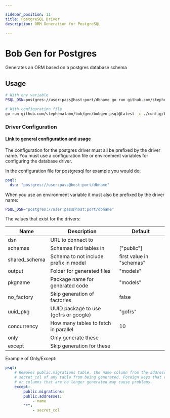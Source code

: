 ```yaml
---

sidebar_position: 11
title: PostgreSQL Driver
description: ORM Generation for PostgreSQL

---
```


# Bob Gen for Postgres

Generates an ORM based on a postgres database schema

## Usage

```sh
# With env variable
PSQL_DSN=postgres://user:pass@host:port/dbname go run github.com/stephenafamo/bob/gen/bobgen-psql@latest

# With configuration file
go run github.com/stephenafamo/bob/gen/bobgen-psql@latest -c ./config/bobgen.yaml
```

### Driver Configuration

#### [Link to general configuration and usage](./configuration)

The configuration for the postgres driver must all be prefixed by the driver name. You must use a configuration file or environment variables for configuring the database driver.

In the configuration file for postgresql for example you would do:

```yaml
psql:
  dsn: "postgres://user:pass@host:port/dbname"
```

When you use an environment variable it must also be prefixed by the driver name:

```sh
PSQL_DSN="postgres://user:pass@host:port/dbname"
```

The values that exist for the drivers:

| Name          | Description                           | Default                  |
|---------------|---------------------------------------|--------------------------|
| dsn           | URL to connect to                     |                          |
| schemas       | Schemas find tables in                | ["public"]               |
| shared_schema | Schema to not include prefix in model | first value in "schemas" |
| output        | Folder for generated files            | "models"                 |
| pkgname       | Package name for generated code       | "models"                 |
| no_factory    | Skip generation of factories          | false                    |
| uuid_pkg      | UUID package to use (gofrs or google) | "gofrs"                  |
| concurrency   | How many tables to fetch in parallel  | 10                       |
| only          | Only generate these                   |                          |
| except        | Skip generation for these             |                          |

Example of Only/Except:

```yaml
psql:
    # Removes public.migrations table, the name column from the addresses table, and
    # secret_col of any table from being generated. Foreign keys that reference tables
    # or columns that are no longer generated may cause problems.
    except:
        public.migrations:
        public.addresses:
            - name
        "*":
            - secret_col
```

